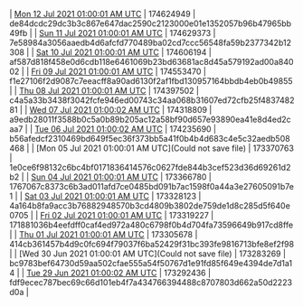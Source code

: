 | [Mon 12 Jul 2021 01:00:01 AM UTC](https://transfer.sh/1Y7Jswf/trcninja-dbdump-20210712010001.tar.bz2) | 174624949 | de84dcdc29dc3b3c867e647dac2590c2123000e01e1352057b96b47965bb49fb | 
| [Sun 11 Jul 2021 01:00:01 AM UTC](https://transfer.sh/1C2MFae/trcninja-dbdump-20210711010001.tar.bz2) | 174629373 | 7e58984a3056aaedb4d6afcfd770489ba02cd7ccc56548fa59b2377342b12308 | 
| [Sat 10 Jul 2021 01:00:01 AM UTC](https://transfer.sh/1IbKueN/trcninja-dbdump-20210710010001.tar.bz2) | 174606194 | af587d818f458e0d6cdb118e6461069b23bd63681ac8d45a579192ad00a84002 | 
| [Fri 09 Jul 2021 01:00:01 AM UTC](https://transfer.sh/1sg8xAX/trcninja-dbdump-20210709010001.tar.bz2) | 174553470 | f1e27106f2d9087c7eeacff8a90ad6130f2af1fbd130957164bbdb4eb0b49855 | 
| [Thu 08 Jul 2021 01:00:01 AM UTC](https://transfer.sh/1lBg89x/trcninja-dbdump-20210708010001.tar.bz2) | 174397502 | c4a5a33b3438f3042fcfe946ed00743c34aa068b31607ed72cfb25f483748281 | 
| [Wed 07 Jul 2021 01:00:02 AM UTC](https://transfer.sh/1VapNny/trcninja-dbdump-20210707010001.tar.bz2) | 174318809 | a9edb28011f3588b0c5a0b89b205ac12a58bf90d657e93890ea41e8d4ed2caa7 | 
| [Tue 06 Jul 2021 01:00:02 AM UTC](https://transfer.sh/1HHPAX8/trcninja-dbdump-20210706010002.tar.bz2) | 174235690 | b56afedcf2310469bd649f5ec36f373bb5a41f0b4b4d683c4e5c32aedb508468 | 
| [Mon 05 Jul 2021 01:00:01 AM UTC](Could not save file) | 173370763 | 1e0ce6f98132c6bc4bf0171836414576c0627fde844b3cef523d36d69261d2b2 | 
| [Sun 04 Jul 2021 01:00:01 AM UTC](https://transfer.sh/1xjD3DB/trcninja-dbdump-20210704010001.tar.bz2) | 173366780 | 1767067c8373c6b3ad011afd7ce0485bd091b7ac1598f0a44a3e27605091b7e1 | 
| [Sat 03 Jul 2021 01:00:01 AM UTC](https://transfer.sh/11OL4rV/trcninja-dbdump-20210703010001.tar.bz2) | 173328123 | 4a164b8fa9acc3b76882948570b3cd4809b3802de759de1d8c285d5f640e0705 | 
| [Fri 02 Jul 2021 01:00:01 AM UTC](https://transfer.sh/1RsMKAC/trcninja-dbdump-20210702010001.tar.bz2) | 173319227 | 171881036b4eefdff0caf4ed972a480c6798f0b4d704fa73596649b917cd8ffe | 
| [Thu 01 Jul 2021 01:00:01 AM UTC](https://transfer.sh/1YK2SWJ/trcninja-dbdump-20210701010001.tar.bz2) | 173305678 | 414cb361457b4d9c0fc694f79037f6ba52429f31bc393fe9816713bfe8ef2f98 | 
| [Wed 30 Jun 2021 01:00:01 AM UTC](Could not save file) | 173283269 | bc9783bef64730d59aa502cfae555a54f50767d1e91fd85f649e4394de7d1a14 | 
| [Tue 29 Jun 2021 01:00:02 AM UTC](https://transfer.sh/1QULo9a/trcninja-dbdump-20210629010002.tar.bz2) | 173292436 | fdf9ecec787bec69c66d101eb4f7a434766394488c8707803d662a50d2223d0a | 
